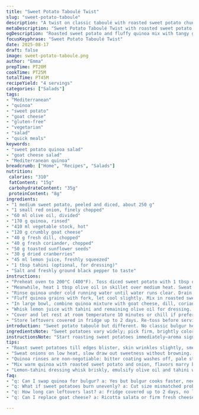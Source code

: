 ```yaml
---
title: "Sweet Potato Taboulé Twist"
slug: "sweet-potato-taboule"
description: "A twist on classic taboulé with roasted sweet potato chunks, quinoa replacing bulgur, and tangy goat cheese instead of feta. Raisins swapped for dried cranberries for a sharper bite. Fresh dill and coriander step in for mint and parsley. Toasted sunflower seeds add nutty crunch. Vibrant flavors and textures layered, balanced with a lemon-tahini dressing. Quick roasting caramelizes sweet potatoes for depth. Quinoa makes it gluten-free and nutty. Fluffy, moist grains, aromatic herbs, creamy cheese, and bursts of tartness mingle. Versatile side or main. Improves if rested before serving."
metaDescription: "Sweet Potato Taboulé Twist with roasted sweet potato chunks, quinoa, goat cheese, fresh herbs, and lemon-tahini dressing. Gluten-free, vibrant, quick to prep."
ogDescription: "Roasted sweet potato and fluffy quinoa mix with tangy goat cheese, dill, coriander, cranberries, and lemon-tahini dressing. Bright, textured Mediterranean fusion."
focusKeyphrase: "Sweet Potato Taboulé Twist"
date: 2025-08-17
draft: false
image: sweet-potato-taboule.png
author: "Emma"
prepTime: PT20M
cookTime: PT25M
totalTime: PT45M
recipeYield: "4 servings"
categories: ["Salads"]
tags:
- "Mediterranean"
- "quinoa"
- "sweet potato"
- "goat cheese"
- "gluten-free"
- "vegetarian"
- "salad"
- "quick meals"
keywords:
- "sweet potato quinoa salad"
- "goat cheese salad"
- "Mediterranean quinoa"
breadcrumb: ["Home", "Recipes", "Salads"]
nutrition: 
 calories: "310"
 fatContent: "15g"
 carbohydrateContent: "35g"
 proteinContent: "8g"
ingredients:
- "1 medium sweet potato, peeled and diced, about 250 g"
- "1 small red onion, finely chopped"
- "60 ml olive oil, divided"
- "170 g quinoa, rinsed"
- "410 ml vegetable stock, hot"
- "120 g crumbly goat cheese"
- "40 g fresh dill, chopped"
- "40 g fresh coriander, chopped"
- "50 g toasted sunflower seeds"
- "30 g dried cranberries"
- "45 ml lemon juice, freshly squeezed"
- "1 tbsp tahini (optional, for dressing)"
- "Salt and freshly ground black pepper to taste"
instructions:
- "Preheat oven to 200°C (400°F). Toss diced sweet potato with 1 tbsp olive oil, salt, and pepper. Spread on baking sheet. Roast until tender and caramelized, 20-25 minutes, tossing halfway. Edges should darken slightly, skin wrinkling. Aroma deep and sweet."
- "Meanwhile, heat 1 tbsp olive oil in skillet over medium heat. Sweat chopped onion gently until translucent and soft but not brown, about 5 minutes. Smell sweetness emerging."
- "Rinse quinoa under cold running water until water runs clear. Drain well. Transfer to pot with hot vegetable stock. Bring to gentle boil, reduce heat to low, cover, simmer 12-15 minutes until liquid absorbed. Grain should be fluffy but moist; test texture, no toughness or dryness."
- "Fluff quinoa grains with fork, let cool slightly. Mix in roasted sweet potato and softened onion while warm to help flavors meld."
- "In large bowl, combine quinoa mixture with goat cheese, dill, coriander, sunflower seeds, and cranberries. Crumble goat cheese by hand for rustic texture. Stir gently to distribute evenly without smashing cheese."
- "Whisk lemon juice with tahini and remaining olive oil for dressing. Add salt and pepper. Pour over salad. Fold carefully so everything gets glossy with dressing. Taste for seasoning; adjust lemon for brightness or tahini for richness."
- "Cover and let rest at room temperature 10 minutes or chill if preferred. Resting lets flavors marry. Serve with extra lemon wedges or grilled chicken."
- "Store leftovers covered in fridge up to 2 days. Re-toss before serving if grains settle."
introduction: "Sweet potato taboulé but different. No classic bulgur here; quinoa stands in—a safer gluten-free pick. Roasting chunks of sweet potato until edges caramelize gives texture and deep flavor, far from mushy mush. Goat cheese swaps feta, softer, more tang, blends in with fresh dill and coriander instead of parsley and mint for a fragrant twist. I steered away from usual raisins—too sweet—dried cranberries add sharpness that cuts the richness. Toasted sunflower seeds crackle in each bite. Lemon-tahini dressing binds it all, adds creamy acidity. Quick, vibrant, nourishing. Best if tasted after resting for a bit, flavors settle and pop more. One bowl, many textures, all earthy brightness with hint of citrus zing. Great side or light lunch. I always prep ahead and let it chill for better results."
ingredientsNote: "Sweet potatoes vary widely; pick firm, brightly colored tubers without blemishes. Roasting rather than steaming or boiling brings out sugars and complexity — don’t skip. Quinoa rinsed thoroughly to remove bitterness—key step to avoid off-putting flavor. Vegetable stock optional but adds body; water can do in pinch but flavor flattens somewhat. Goat cheese creamy, tangy, crumbles more softly than feta; if unavailable, use ricotta salata or firm fresh cheese. Fresh dill and coriander replace classic herbs to brighten dish with pungency and citrus notes. Dried cranberries choice over raisins for tart contrast. Sunflower seeds toasted in dry pan till golden, smell nutty, crunch enhances texture. Tahini optional but adds silkiness; skip if disliked. Olive oil divided so some cooks onion, some coats final salad for shine. Salt and pepper adjustments critical to balance acidity. Lemon juice freshly squeezed—bottled lacks freshness. Rest salad before serving to meld flavors well."
instructionsNote: "Start roasting sweet potatoes immediately—aroma signals caramelization is happening, edges blister slightly. Sweating onions low and slow softens bitterness without browning, preserves sweetness. Quinoa cooking is straightforward but watch liquid absorption; never stir during cooking or grains get mushy. Once cooked, fluffing with fork separates grains, keeps lightness—it’s cornerstone of good taboulé texture. Mixing warm quinoa with sweet potato and onions helps meld flavors early. Add herbs and cheese gently to keep texture distinct, don’t overmix or cheese clumps. Lemon-tahini dressing emulsifies with olive oil for bright, creamy finish—whisk briskly. Taste is ultimate guide—adjust lemon and seasoning last. Resting lets not just cool but marry flavors. Overnight chill tones sharper acids and softens bite. If salad looks dry next day, splash water or more lemon oil mix and toss. Avoid draining quinoa too much after cooking; a bit of moisture keeps salad juicy. Serve chilled or room temperature, as you like. Versatile with grilled meat or as hearty salad alone."
tips:
- "Roast sweet potatoes till edges blister, skin wrinkles slightly, smell deep caramel—signal roasting done. Don’t rush tossing halfway, keep even color. Avoid steaming or boiling, misses sugar development. Choose firm tubers with bright color for texture contrast. If uneven size, smaller pieces can burn; watch carefully."
- "Sweat onions on low heat, slow draw out sweetness without browning. Soft translucent, no crust yet. Smell changes gradually, faint sweet scent builds. High heat burns bitterness, ruins softness. Use skillet, medium sized, keep tossing gently while sweating. Patience matters here."
- "Quinoa rinses are non-negotiable: bitter coating washes off, pale streaming water means done. Use cold running water, swirl with hand or sieve under tap till clear. Cook covered, no stirring after water boils or grains break down, mushy risk. Test grain texture—fluffy but moist, never dry, never sticky."
- "Mix warm quinoa with roasted sweet potato and onion, flavors marry better. Warm grains absorb moisture gently, herbs release aroma. Add goat cheese crumbled by hand to avoid uniform gooeyness. Gentle folding keeps cheese texture distinct, don’t break chunks apart. Sunflower seeds toasted dry pan till golden, smell nutty, crunch adds contrast."
- "Lemon-tahini dressing whisk briskly, emulsify olive oil and tahini well. Optional tahini makes creamy silkiness but skip if not wanted. Adjust salt and pepper last step. Taste test bright acid vs richness balance. Dressing coats evenly, glossy finish. Rest salad covered to marry flavors; longer rest tones sharper acids, softens bites."
faq:
- "q: Can I swap quinoa for bulgur? a: Yes but bulgur cooks faster, needs soaking or boiling. Not gluten-free. Texture changes, less nutty. Rinse quinoa anyway, bulgur usually not rinsed. Cooking liquid differs. Expect softer grains."
- "q: What if sweet potatoes burn unevenly? a: Cut size mismatched probably. Toss well halfway to avoid. Lower oven temp if edges burn too fast. Different ovens vary. Spread pieces evenly on pan, single layer. Use parchment paper to avoid sticking."
- "q: How long can leftovers last? a: Fridge covered up to 2 days, no longer. Flavors dull after that, texture droops. Re-toss before eating, add splash olive oil or lemon juice to revive. Freeze not recommended—cheese texture wrecked, seeds soggy."
- "q: Can I replace goat cheese? a: Ricotta salata or firm fresh cheese works. Crumble softly. Avoid crumbly feta if too salty or hard. Creamier cheeses mellow the tartness differently, less crumbly but more metal taste sometimes. Adjust herbs accordingly."

---
```

